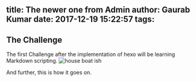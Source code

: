 title: The newer one from Admin
author: Gaurab Kumar
date: 2017-12-19 15:22:57
tags:
---
## The Challenge
The first Challenge after the implementation of hexo will be learning Markdown scripting.
![house boat ish](\images\pasted-0.png)

And further, this is how it goes on.
